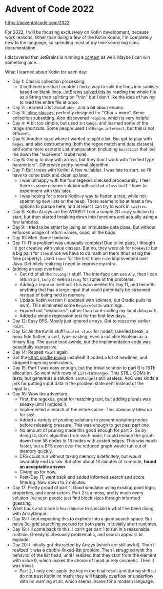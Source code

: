 # Advent of Code 2022

https://adventofcode.com/2022

For 2022, I will be focusing exclusively on Kotlin development, because work
reasons. Other than doing a few of the Kotlin Koans, I'm completely new to the
language, so spending most of my time searching class documentation.

I discovered that JetBrains is running a [contest](https://blog.jetbrains.com/kotlin/2022/11/advent-of-code-2022-in-kotlin/)
as well. Maybe I can win something nice...

What I learned about Kotlin for each day:

* Day 1: Classic collection processing.
    * It bothered me that I couldn't find a way to split the lines into
      sublists based on blank lines. JetBrains [solved this](https://youtu.be/ntbsbqLCKDs?t=956)
      by reading the whole file as a String then splitting on "\n\n" but I
      don't like the idea of having to read the entire file at once.
* Day 2: Learned a lot about `when`, and a bit about enums.
* Day 3: [Inline classes](https://kotlinlang.org/docs/inline-classes.html), perfectly designed
  for "Char + more". Some collection subsetting. Also discovered `require`, which is very helpful.
* Day 4: A bit too simple, but used `IntRange`, and learned some of the range
  shortcuts. Some people used `IntRange.intersect`, but this is not
  efficient.
* Day 5: Another case where I wanted to split a list.
  But got to play with `Regex`, and also destructuring (both the regex match
  and data classes), and some more esoteric List manipulation (including
  `buildList` that led me down the "receivers" rabbit hole).
* Day 6: Going to play with arrays, but they don't work with "reified type parameters". Otherwise
  pretty normal algorithm.
* Day 7: Built trees with Kotlin! A few nullables. I was late to start, so I'll have to come back
  and clean up later.
    * I was unhappy with the four regexes checked procedurally. I feel there is some cleaner solution
      with `sealed class` but I'll have to experiment with this later.
    * I was hoping for a more Kotlin-y way to flatten a tree, while not spamming new lists on the
      heap. There seems to be at least a few options to pursue here, and at least I can try to
      work in `tailrec`.
* Day 8: Kotlin Arrays are the WORST! I did a simple 2D array solution to start, but then started
  breaking down into functions and actually using a few lambdas.
* Day 9: I tried to be smart by using an immutable data class. But without enforced usage of
  return values, oops, all the bugs.
* Day 10: Meh. Some lambdas.
* Day 11: This problem was unusually complex! Due to int pairs, I thought I'd get creative with
  value classes. But no, they were ok for `MonkeyId` but a big pain for `Item` since we have to
  do math on them (thus using the fake property). Used `inner` for the first time; nice improvement
  over Java. Definitely realizing I need to improve my infra.
* (adding an app overhaul)
    * Get rid of all the `toLong()` stuff. The interface can use `Any`, then I can return `Int`, `Long`
      or even `String` for some of the problems.
    * Adding a reparse method. This was needed for Day 11, and benefits anything that has a large input
      that could potentially be streamed instead of being held in memory.
    * Update Kotlin version (I updated with sdkman, but Gradle pulls its own). This eliminated some
      `RequireOptIn` warnings.
    * Figured out "resources", rather than hard-coding my local data path.
    * Added a simple regression test for the first few days.
* Day 12: Easy BFS. Mostly just ignored arrays. Got to reuse my earlier `Point`.
* Day 13: All the Kotlin stuff! `sealed class` for nodes, labelled break, a bona fide flatten, a sort,
  type-casting, even a nullable Boolean as a trinary flag. The parse took awhile, but the implementation code was
  beautifully expressive.
* Day 14: Reused `Point` again.
* Got the [ktfmt gradle plugin](https://github.com/cortinico/ktfmt-gradle) installed! It added a lot
  of newlines, and stripped lingering semicolons.
* Day 15: Part 1 was easy enough, but the trivial solution to part B is 16Tb allocation. So went with rows of
  `List<IntRange>`. This STILL OOMs in tests, but generates a solution. `IntRange` is still useless.
  AoC was kinda a jerk for putting input data in the problem statement instead of the input.txt.
* Day 16: Wow the adventure.
    * First, the regexes, great for matching text, but adding plurals was sneaky until I noticed it.
    * Implemented a search of the entire space. This obviously blew up for size.
    * Added a variety of pruning solutions to prevent revisiting nodes before releasing pressure. This was
      enough to get past part one.
    * No amount of pruning made this good enough for part 2. So by doing Dijstra's algorithm from each node,
      I could reduce the graph down from 58 nodes to 16 nodes with costed edges. This was much faster, but
      a BFS even over the reduced graph would run out of memory quickly.
    * DFS could run without taxing memory indefinitely, but would invariably end up low. But after about 16
      minutes of compute, **found an acceptable answer**.
    * Giving up for now.
    * Post-Day 17, went back and added informed search and score filtering. Now down to 2 minutes.
* Day 17: Pretty proud of part 1. Good simulator using existing point logic, properties, and constructors.
  Part 2 is a mess, pretty much every solution I've seen people just find block sizes through informed guessing.
* Went back and made a `SearchQueue` to specialize what I've been doing with ArrayDeque.
* Day 18: I kept expecting this to explode into a giant search space. But naive 3d-grid searching worked for both
  parts in trivially short runtimes.
* Day 19: I'll come back to this. I can't get part 1 to run in a reasonable runtime. Greedy is obviously problematic,
  and search appears to explode.
* Day 20: I initially got distracted by Arrays (which are still awful). Then I realized it was a double-linked-list
  problem. Then I struggled with the behavior of the list head, until I realized that they start from the element
  with value 0, which makes the choice of head purely cosmetic. Then it was trivial.
    * Part 2, I only ever apply the key in the final result and during shifts. I do not trust Kotlin int math;
      they will happily overflow or underflow with no warning at all, which seems insane for a modern language.

      
